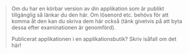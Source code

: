 >Om du har en körbar version av din applikation som är publikt tillgänglig så länkar du den här. Om lösenord etc. behövs för att komma åt den kan du skriva dem här också (tänk givetvis på att byta dessa efter examinationen är genomförd).
>
>Publicerat applikationen i en applikationsbutik? Skriv isåfall om det här! 